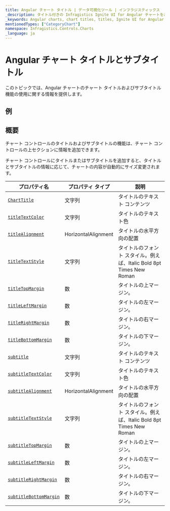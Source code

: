 ```yaml
---
title: Angular チャート タイトル | データ可視化ツール | インフラジスティックス
_description: タイトル付きの Infragistics Ignite UI for Angular チャートをお試しください!
_keywords: Angular charts, chart titles, titles, Ignite UI for Angular, Infragistics, Angular チャート, チャート タイトル, タイトル, インフラジスティックス
mentionedTypes: ["CategoryChart"]
namespace: Infragistics.Controls.Charts
_language: ja
---
```


# Angular チャート タイトルとサブタイトル

このトピックでは、Angular チャートのチャート タイトルおよびサブタイトル機能の使用に関する情報を提供します。

## 例

<code-view style="height: 600px"
           data-demos-base-url="{environment:dvDemosBaseUrl}"
           iframe-src="{environment:dvDemosBaseUrl}/charts/category-chart-line-chart-with-titles"
           alt="Angular チャート同期の例"
           github-src="charts/category-chart/line-chart-with-titles">
</code-view>

<div class="divider--half"></div>

## 概要

チャート コントロールのタイトルおよびサブタイトルの機能は、チャート コントロールの上セクションに情報を追加できます。

チャート コントロールにタイトルまたはサブタイトルを追加すると、タイトルとサブタイトルの情報に応じて、チャートの内容が自動的にサイズ変更されます。

| プロパティ名                                                                                                                                                               | プロパティ タイプ           | 説明                                                 |
| -------------------------------------------------------------------------------------------------------------------------------------------------------------------- | ------------------- | -------------------------------------------------- |
| [`ChartTitle`]({environment:dvApiBaseUrl}/products/ignite-ui-angular/api/docs/typescript/latest/classes/charttitle.html)                                             | 文字列                 | タイトルのテキスト コンテンツ                                    |
| [`titleTextColor`]({environment:dvApiBaseUrl}/products/ignite-ui-angular/api/docs/typescript/latest/classes/igxdomainchartcomponent.html#titletextcolor)             | 文字列                 | タイトルのテキスト色                                         |
| [`titleAlignment`]({environment:dvApiBaseUrl}/products/ignite-ui-angular/api/docs/typescript/latest/classes/igxdomainchartcomponent.html#titlealignment)             | HorizontalAlignment | タイトルの水平方向の配置                                       |
| [`titleTextStyle`]({environment:dvApiBaseUrl}/products/ignite-ui-angular/api/docs/typescript/latest/classes/igxdomainchartcomponent.html#titletextstyle)             | 文字列                 | タイトルのフォント スタイル。例えば、Italic Bold 8pt Times New Roman |
| [`titleTopMargin`]({environment:dvApiBaseUrl}/products/ignite-ui-angular/api/docs/typescript/latest/classes/igxdomainchartcomponent.html#titletopmargin)             | 数                   | タイトルの上マージン。                                        |
| [`titleLeftMargin`]({environment:dvApiBaseUrl}/products/ignite-ui-angular/api/docs/typescript/latest/classes/igxdomainchartcomponent.html#titleleftmargin)           | 数                   | タイトルの左マージン。                                        |
| [`titleRightMargin`]({environment:dvApiBaseUrl}/products/ignite-ui-angular/api/docs/typescript/latest/classes/igxdomainchartcomponent.html#titlerightmargin)         | 数                   | タイトルの右マージン。                                        |
| [`titleBottomMargin`]({environment:dvApiBaseUrl}/products/ignite-ui-angular/api/docs/typescript/latest/classes/igxdomainchartcomponent.html#titlebottommargin)       | 数                   | タイトルの下マージン。                                        |
| [`subtitle`]({environment:dvApiBaseUrl}/products/ignite-ui-angular/api/docs/typescript/latest/classes/igxdomainchartcomponent.html#subtitle)                         | 文字列                 | タイトルのテキスト コンテンツ                                    |
| [`subtitleTextColor`]({environment:dvApiBaseUrl}/products/ignite-ui-angular/api/docs/typescript/latest/classes/igxdomainchartcomponent.html#subtitletextcolor)       | 文字列                 | タイトルのテキスト色                                         |
| [`subtitleAlignment`]({environment:dvApiBaseUrl}/products/ignite-ui-angular/api/docs/typescript/latest/classes/igxdomainchartcomponent.html#subtitlealignment)       | HorizontalAlignment | タイトルの水平方向の配置                                       |
| [`subtitleTextStyle`]({environment:dvApiBaseUrl}/products/ignite-ui-angular/api/docs/typescript/latest/classes/igxdomainchartcomponent.html#subtitletextstyle)       | 文字列                 | タイトルのフォント スタイル。例えば、Italic Bold 8pt Times New Roman |
| [`subtitleTopMargin`]({environment:dvApiBaseUrl}/products/ignite-ui-angular/api/docs/typescript/latest/classes/igxdomainchartcomponent.html#subtitletopmargin)       | 数                   | タイトルの上マージン。                                        |
| [`subtitleLeftMargin`]({environment:dvApiBaseUrl}/products/ignite-ui-angular/api/docs/typescript/latest/classes/igxdomainchartcomponent.html#subtitleleftmargin)     | 数                   | タイトルの左マージン。                                        |
| [`subtitleRightMargin`]({environment:dvApiBaseUrl}/products/ignite-ui-angular/api/docs/typescript/latest/classes/igxdomainchartcomponent.html#subtitlerightmargin)   | 数                   | タイトルの右マージン。                                        |
| [`subtitleBottomMargin`]({environment:dvApiBaseUrl}/products/ignite-ui-angular/api/docs/typescript/latest/classes/igxdomainchartcomponent.html#subtitlebottommargin) | 数                   | タイトルの下マージン。                                        |

